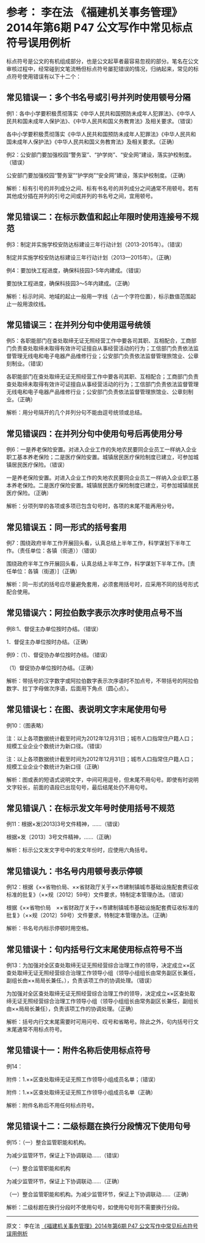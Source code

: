 # 参考： 李在法 《福建机关事务管理》2014年第6期 P47 公文写作中常见标点符号误用例析

标点符号是公文的有机组成部分，也是公文起草者最容易忽视的部分。笔名在公文审核过程中，经常碰到文笔流畅但标点符号屡犯错误的情况，归纳起来，常见的标点符号使用错误有以下十二个：

## 常见错误一：多个书名号或引号并列时使用顿号分隔

例1：各中小学要积极贯彻落实《中华人民共和国预防未成年人犯罪法》、《中华人民共和国未成年人保护法》、《中华人民共和国义务教育法》及相关要求。（错误）

各中小学要积极贯彻落实《中华人民共和国预防未成年人犯罪法》《中华人民共和国未成年人保护法》《中华人民共和国义务教育法》及相关要求。（正确）

例2：公安部门要加强校园“警务室”、“护学岗”、“安全网”建设，落实护校制度。（错误）

公安部门要加强校园“警务室”“护学岗”“安全网”建设，落实护校制度。（正确）

解析：标有引号的并列成分之间、标有书名号的并列成分之间通常不用顿号。若有其他成分插在并列的引号之间或并列的书名号之间，宜用顿号。

## 常见错误二：在标示数值和起止年限时使用连接号不规范

例3：制定并实施学校安防达标建设三年行动计划（2013-2015年）。（错误）

制定并实施学校安防达标建设三年行动计划（2013—2015年）。（正确）

例4：要加快工程进度，确保科技园3-5年内建成。（错误）

要加快工程进度，确保科技园3～5年内建成。（正确）

解析：标示时间、地域的起止一般用一字线（占一个字符位置），标示数值范围起止一般用浪纹线。

## 常见错误三：在并列分句中使用逗号统领

例5：各职能部门在查处取缔无证无照经营工作中要各司其职、互相配合，工商部门负责查处取缔未取得有效许可证擅自从事经营活动的行为；工信部门负责依法监督管理无线电和电子电器产品维修行业；公安部门负责依法监督管理旅馆业、公章刻制业。（错误）

各职能部门在查处取缔无证无照经营工作中要各司其职、互相配合；工商部门负责查处取缔未取得有效许可证擅自从事经营活动的行为；工信部门负责依法监督管理无线电和电子电器产品维修行业；公安部门负责依法监督管理旅馆业、公章刻制业。（正确）

解析：用分号隔开的几个并列分句不能由逗号统领或总结。

## 常见错误四：在并列分句中使用句号后再使用分号

例6：一是养老保险安置。对进入企业工作的失地农民要同企业员工一样纳入企业职工基本养老保险；二是医疗保险安置。城镇居民医疗保险制度已建立，可参加城镇居民医疗保险。（错误）

一是养老保险安置。对进入企业工作的失地农民要同企业员工一样纳入企业职工基本养老保险。二是医疗保险安置。城镇居民医疗保险制度已建立，可参加城镇居民医疗保险。（正确）

解析：分项列举的各项或多项已包含句号时，各项的末尾不能再用分号。

## 常见错误五：同一形式的括号套用

例7：围绕政府半年工作开展回头看，认真总结上半年工作，科学谋划下半年工作。（责任单位：各镇（街道））（错误）

围绕政府半年工作开展回头看，认真总结上半年工作，科学谋划下半年工作。[责任单位：各镇（街道）]（正确）

解析：同一形式的括号应尽量避免套用，必须套用括号时，应采用不同的括号形式配合使用。

## 常见错误六：阿拉伯数字表示次序时使用点号不当

例8:1、督促主办单位按时办结。（错误）

1．督促主办单位按时办结。（正确）

例9：（1）、督促协办单位按时办结。（错误）

（1）督促协办单位按时办结。（正确）

解析：带括号的汉字数字或阿拉伯数字表示次序语时不加点号，不带括号的阿拉伯数字、拉丁字母做次序语，后面用下角点（圆心点）。

## 常见错误七：在图、表说明文字末尾使用句号

例10：（图表略）

注：以上各项数据统计截至时间为2012年12月31日；城市人口指常住户籍人口；规模工业企业个数统计为新口径。（错误）

注：以上各项数据统计截至时间为2012年12月31日；城市人口指常住户籍人口；规模工业企业个数统计为新口径（正确）

解析：图或表的短语式说明文字，中间可用逗号，但末尾不用句号。即使有时说明文字较长，前面的语段已出现句号，最后结尾处仍不用句号。

## 常见错误八：在标示发文年号时使用括号不规范

例11：根据×发[2013]3号文件精神，……（错误）

根据×发〔2013〕3号文件精神，……（正确）

解析：标示公文发文字号中的发文年份时，应使用六角括号。

## 常见错误九：书名号内用顿号表示停顿

例12：根据《××省物价局、××省财政厅关于××市建制镇城市基础设施配套费征收标准的批复》（××规〔2012〕59号）文件要求，特制定本管理办法。（错误）

根据《××省物价局　××省财政厅关于××市建制镇城市基础设施配套费征收标准的批复》（××规〔2012〕59号）文件要求，特制定本管理办法。（正确）

解析：书名号内标示停顿时用空格。

## 常见错误十：句内括号行文末尾使用标点符号不当

例13：为加强对全区查处取缔无证无照经营综合治理工作的领导，决定成立××区查处取缔无证无照经营综合治理工作领导小组（领导小组组长由常务副区长兼任，副组长由××局局长兼任。），负责该项工作的协调处理。（错误）

为加强对全区查处取缔无证无照经营综合治理工作的领导，决定成立××区查处取缔无证无照经营综合治理工作领导小组（领导小组组长由常务副区长兼任，副组长由××局局长兼任），负责该项工作的协调处理。（正确）

解析：括号内行文末尾需要时可用问号、叹号和省略号。除此之外，句内括号行文末尾通常不用标点符号。

## 常见错误十一：附件名称后使用标点符号

例14：

附件：1.××区查处取缔无证无照工作领导小组成员名单；（错误）

附件：1.××区查处取缔无证无照工作领导小组成员名单（正确）

解析：附件名称后不用任何标点符号。

## 常见错误十二：二级标题在换行分段情况下使用句号

例15：（一）整合监管职能和机构。

为减少监管环节，保证上下协调联动……（错误）

（一）整合监管职能和机构

为减少监管环节，保证上下协调联动……（正确）

（一）整合监管职能和机构。为减少监管环节，保证上下协调联动……（正确）

解析：二级标题在换行分段时不使用句号，如使用句号则不需要换行分段。

---
原文：
李在法 [《福建机关事务管理》2014年第6期 P47 公文写作中常见标点符号误用例析](http://jgswglj.fujian.gov.cn/zwxx/fjjgswglzz/201502/P020180208371775309031.pdf)

